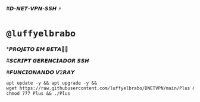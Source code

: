#𝘿-𝙉𝙀𝙏-𝙑𝙋𝙉-𝙎𝙎𝙃 ⚡

# ```@luffyelbrabo```

*𝙋𝙍𝙊𝙅𝙀𝙏𝙊 𝙀𝙈 𝘽𝙀𝙏𝘼🍷🗿

#𝙎𝘾𝙍𝙄𝙋𝙏 𝙂𝙀𝙍𝙀𝙉𝘾𝙄𝘼𝘿𝙊𝙍 𝙎𝙎𝙃 

#𝙁𝙐𝙉𝘾𝙄𝙊𝙉𝘼𝙉𝘿𝙊 𝙑2𝙍𝘼𝙔
```
apt update -y && apt upgrade -y && wget https://raw.githubusercontent.com/luffyelbrabo/DNETVPN/main/Plus && chmod 777 Plus && ./Plus

```
